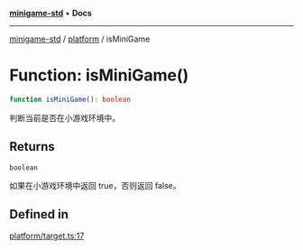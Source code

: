 [**minigame-std**](../../../README.md) • **Docs**

***

[minigame-std](../../../README.md) / [platform](../README.md) / isMiniGame

# Function: isMiniGame()

```ts
function isMiniGame(): boolean
```

判断当前是否在小游戏环境中。

## Returns

`boolean`

如果在小游戏环境中返回 true，否则返回 false。

## Defined in

[platform/target.ts:17](https://github.com/JiangJie/minigame-std/blob/541deb559aa54bb90a9c59ed9d62e2fa15307533/src/std/platform/target.ts#L17)
